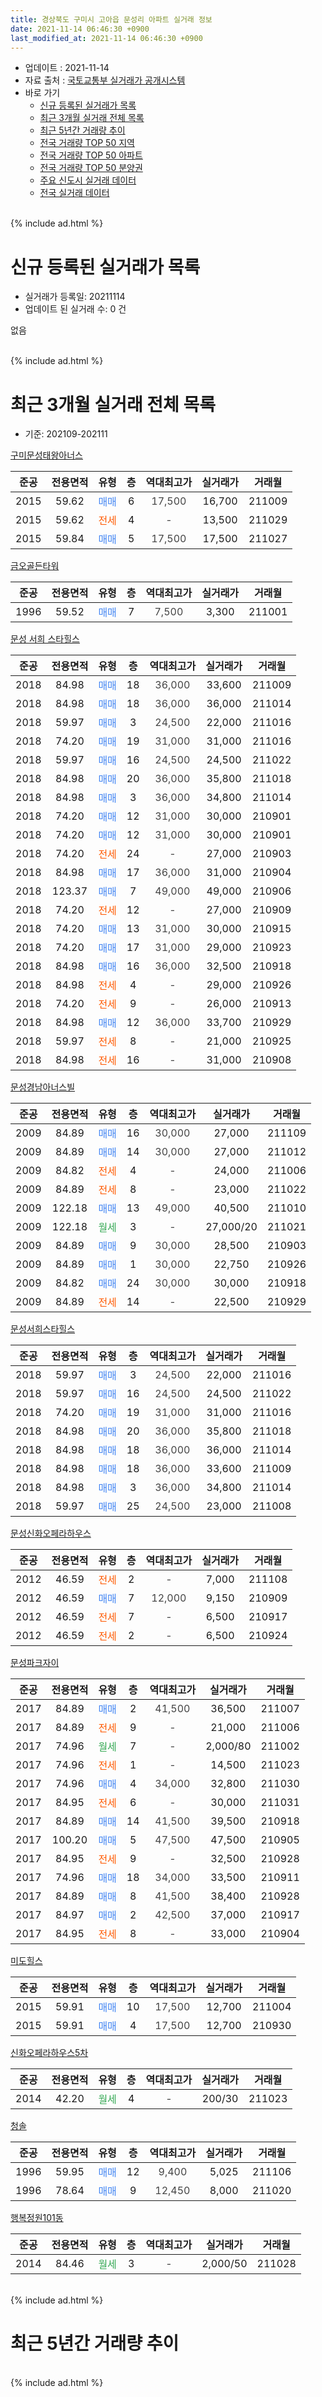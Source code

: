 ```yaml
---
title: 경상북도 구미시 고아읍 문성리 아파트 실거래 정보
date: 2021-11-14 06:46:30 +0900
last_modified_at: 2021-11-14 06:46:30 +0900
---
```


* 업데이트 : 2021-11-14
* 자료 출처 : [국토교통부 실거래가 공개시스템](http://rt.molit.go.kr)
* 바로 가기
    * [신규 등록된 실거래가 목록](#신규-등록된-실거래가-목록)
    * [최근 3개월 실거래 전체 목록](#최근-3개월-실거래-전체-목록)
    * [최근 5년간 거래량 추이](#최근-5년간-거래량-추이)
    * [전국 거래량 TOP 50 지역](https://inasie.github.io/apt-trade-info/최근-3개월-전국에서-가장-거래가-많이-발생한-지역)
    * [전국 거래량 TOP 50 아파트](https://inasie.github.io/apt-trade-info/최근-3개월-전국에서-가장-거래가-많이-발생한-아파트)
    * [전국 거래량 TOP 50 분양권](https://inasie.github.io/apt-trade-info/최근-3개월-전국에서-가장-거래가-많이-발생한-분양권)
    * [주요 신도시 실거래 데이터](https://inasie.github.io/apt-trade-info/주요-신도시)
    * [전국 실거래 데이터](https://inasie.github.io/apt-trade-info/전국)
<br>
{% include ad.html %}
<br>

# 신규 등록된 실거래가 목록
* 실거래가 등록일: 20211114
* 업데이트 된 실거래 수: 0 건

없음

<br>
{% include ad.html %}
<br>

# 최근 3개월 실거래 전체 목록
* 기준: 202109-202111


[구미문성태왕아너스](https://search.naver.com/search.naver?query=%EA%B2%BD%EC%83%81%EB%B6%81%EB%8F%84+%EA%B5%AC%EB%AF%B8%EC%8B%9C+%EA%B3%A0%EC%95%84%EC%9D%8D+%EB%AC%B8%EC%84%B1%EB%A6%AC+%EA%B5%AC%EB%AF%B8%EB%AC%B8%EC%84%B1%ED%83%9C%EC%99%95%EC%95%84%EB%84%88%EC%8A%A4)

|준공|전용면적|유형|층|역대최고가|실거래가|거래월|
|:---:|:---:|:---:|:---:|:---:|:---:|:---:|
|2015|59.62|<span style="color:#4285f3">매매</span>|6|<span style="color:#444444">17,500</span>|16,700|211009|
|2015|59.62|<span style="color:#ff5a00">전세</span>|4|<span style="color:#444444">-</span>|13,500|211029|
|2015|59.84|<span style="color:#4285f3">매매</span>|5|<span style="color:#444444">17,500</span>|17,500|211027|

[금오골든타워](https://search.naver.com/search.naver?query=%EA%B2%BD%EC%83%81%EB%B6%81%EB%8F%84+%EA%B5%AC%EB%AF%B8%EC%8B%9C+%EA%B3%A0%EC%95%84%EC%9D%8D+%EB%AC%B8%EC%84%B1%EB%A6%AC+%EA%B8%88%EC%98%A4%EA%B3%A8%EB%93%A0%ED%83%80%EC%9B%8C)

|준공|전용면적|유형|층|역대최고가|실거래가|거래월|
|:---:|:---:|:---:|:---:|:---:|:---:|:---:|
|1996|59.52|<span style="color:#4285f3">매매</span>|7|<span style="color:#444444">7,500</span>|3,300|211001|

[문성 서희 스타힐스](https://search.naver.com/search.naver?query=%EA%B2%BD%EC%83%81%EB%B6%81%EB%8F%84+%EA%B5%AC%EB%AF%B8%EC%8B%9C+%EA%B3%A0%EC%95%84%EC%9D%8D+%EB%AC%B8%EC%84%B1%EB%A6%AC+%EB%AC%B8%EC%84%B1+%EC%84%9C%ED%9D%AC+%EC%8A%A4%ED%83%80%ED%9E%90%EC%8A%A4)

|준공|전용면적|유형|층|역대최고가|실거래가|거래월|
|:---:|:---:|:---:|:---:|:---:|:---:|:---:|
|2018|84.98|<span style="color:#4285f3">매매</span>|18|<span style="color:#444444">36,000</span>|33,600|211009|
|2018|84.98|<span style="color:#4285f3">매매</span>|18|<span style="color:#444444">36,000</span>|36,000|211014|
|2018|59.97|<span style="color:#4285f3">매매</span>|3|<span style="color:#444444">24,500</span>|22,000|211016|
|2018|74.20|<span style="color:#4285f3">매매</span>|19|<span style="color:#444444">31,000</span>|31,000|211016|
|2018|59.97|<span style="color:#4285f3">매매</span>|16|<span style="color:#444444">24,500</span>|24,500|211022|
|2018|84.98|<span style="color:#4285f3">매매</span>|20|<span style="color:#444444">36,000</span>|35,800|211018|
|2018|84.98|<span style="color:#4285f3">매매</span>|3|<span style="color:#444444">36,000</span>|34,800|211014|
|2018|74.20|<span style="color:#4285f3">매매</span>|12|<span style="color:#444444">31,000</span>|30,000|210901|
|2018|74.20|<span style="color:#4285f3">매매</span>|12|<span style="color:#444444">31,000</span>|30,000|210901|
|2018|74.20|<span style="color:#ff5a00">전세</span>|24|<span style="color:#444444">-</span>|27,000|210903|
|2018|84.98|<span style="color:#4285f3">매매</span>|17|<span style="color:#444444">36,000</span>|31,000|210904|
|2018|123.37|<span style="color:#4285f3">매매</span>|7|<span style="color:#444444">49,000</span>|49,000|210906|
|2018|74.20|<span style="color:#ff5a00">전세</span>|12|<span style="color:#444444">-</span>|27,000|210909|
|2018|74.20|<span style="color:#4285f3">매매</span>|13|<span style="color:#444444">31,000</span>|30,000|210915|
|2018|74.20|<span style="color:#4285f3">매매</span>|17|<span style="color:#444444">31,000</span>|29,000|210923|
|2018|84.98|<span style="color:#4285f3">매매</span>|16|<span style="color:#444444">36,000</span>|32,500|210918|
|2018|84.98|<span style="color:#ff5a00">전세</span>|4|<span style="color:#444444">-</span>|29,000|210926|
|2018|74.20|<span style="color:#ff5a00">전세</span>|9|<span style="color:#444444">-</span>|26,000|210913|
|2018|84.98|<span style="color:#4285f3">매매</span>|12|<span style="color:#444444">36,000</span>|33,700|210929|
|2018|59.97|<span style="color:#ff5a00">전세</span>|8|<span style="color:#444444">-</span>|21,000|210925|
|2018|84.98|<span style="color:#ff5a00">전세</span>|16|<span style="color:#444444">-</span>|31,000|210908|

[문성경남아너스빌](https://search.naver.com/search.naver?query=%EA%B2%BD%EC%83%81%EB%B6%81%EB%8F%84+%EA%B5%AC%EB%AF%B8%EC%8B%9C+%EA%B3%A0%EC%95%84%EC%9D%8D+%EB%AC%B8%EC%84%B1%EB%A6%AC+%EB%AC%B8%EC%84%B1%EA%B2%BD%EB%82%A8%EC%95%84%EB%84%88%EC%8A%A4%EB%B9%8C)

|준공|전용면적|유형|층|역대최고가|실거래가|거래월|
|:---:|:---:|:---:|:---:|:---:|:---:|:---:|
|2009|84.89|<span style="color:#4285f3">매매</span>|16|<span style="color:#444444">30,000</span>|27,000|211109|
|2009|84.89|<span style="color:#4285f3">매매</span>|14|<span style="color:#444444">30,000</span>|27,000|211012|
|2009|84.82|<span style="color:#ff5a00">전세</span>|4|<span style="color:#444444">-</span>|24,000|211006|
|2009|84.89|<span style="color:#ff5a00">전세</span>|8|<span style="color:#444444">-</span>|23,000|211022|
|2009|122.18|<span style="color:#4285f3">매매</span>|13|<span style="color:#444444">49,000</span>|40,500|211010|
|2009|122.18|<span style="color:#34a853">월세</span>|3|<span style="color:#444444">-</span>|27,000/20|211021|
|2009|84.89|<span style="color:#4285f3">매매</span>|9|<span style="color:#444444">30,000</span>|28,500|210903|
|2009|84.89|<span style="color:#4285f3">매매</span>|1|<span style="color:#444444">30,000</span>|22,750|210926|
|2009|84.82|<span style="color:#4285f3">매매</span>|24|<span style="color:#444444">30,000</span>|30,000|210918|
|2009|84.89|<span style="color:#ff5a00">전세</span>|14|<span style="color:#444444">-</span>|22,500|210929|

[문성서희스타힐스](https://search.naver.com/search.naver?query=%EA%B2%BD%EC%83%81%EB%B6%81%EB%8F%84+%EA%B5%AC%EB%AF%B8%EC%8B%9C+%EA%B3%A0%EC%95%84%EC%9D%8D+%EB%AC%B8%EC%84%B1%EB%A6%AC+%EB%AC%B8%EC%84%B1%EC%84%9C%ED%9D%AC%EC%8A%A4%ED%83%80%ED%9E%90%EC%8A%A4)

|준공|전용면적|유형|층|역대최고가|실거래가|거래월|
|:---:|:---:|:---:|:---:|:---:|:---:|:---:|
|2018|59.97|<span style="color:#4285f3">매매</span>|3|<span style="color:#444444">24,500</span>|22,000|211016|
|2018|59.97|<span style="color:#4285f3">매매</span>|16|<span style="color:#444444">24,500</span>|24,500|211022|
|2018|74.20|<span style="color:#4285f3">매매</span>|19|<span style="color:#444444">31,000</span>|31,000|211016|
|2018|84.98|<span style="color:#4285f3">매매</span>|20|<span style="color:#444444">36,000</span>|35,800|211018|
|2018|84.98|<span style="color:#4285f3">매매</span>|18|<span style="color:#444444">36,000</span>|36,000|211014|
|2018|84.98|<span style="color:#4285f3">매매</span>|18|<span style="color:#444444">36,000</span>|33,600|211009|
|2018|84.98|<span style="color:#4285f3">매매</span>|3|<span style="color:#444444">36,000</span>|34,800|211014|
|2018|59.97|<span style="color:#4285f3">매매</span>|25|<span style="color:#444444">24,500</span>|23,000|211008|


<script async src="//pagead2.googlesyndication.com/pagead/js/adsbygoogle.js"></script>
<!-- 기본 -->
<ins class="adsbygoogle"
     style="display:block"
     data-ad-client="ca-pub-2446590836940007"
     data-ad-slot="1659523306"
     data-ad-format="auto"
     data-full-width-responsive="true"></ins>
<script>
(adsbygoogle = window.adsbygoogle || []).push({});
</script>


[문성신화오페라하우스](https://search.naver.com/search.naver?query=%EA%B2%BD%EC%83%81%EB%B6%81%EB%8F%84+%EA%B5%AC%EB%AF%B8%EC%8B%9C+%EA%B3%A0%EC%95%84%EC%9D%8D+%EB%AC%B8%EC%84%B1%EB%A6%AC+%EB%AC%B8%EC%84%B1%EC%8B%A0%ED%99%94%EC%98%A4%ED%8E%98%EB%9D%BC%ED%95%98%EC%9A%B0%EC%8A%A4)

|준공|전용면적|유형|층|역대최고가|실거래가|거래월|
|:---:|:---:|:---:|:---:|:---:|:---:|:---:|
|2012|46.59|<span style="color:#ff5a00">전세</span>|2|<span style="color:#444444">-</span>|7,000|211108|
|2012|46.59|<span style="color:#4285f3">매매</span>|7|<span style="color:#444444">12,000</span>|9,150|210909|
|2012|46.59|<span style="color:#ff5a00">전세</span>|7|<span style="color:#444444">-</span>|6,500|210917|
|2012|46.59|<span style="color:#ff5a00">전세</span>|2|<span style="color:#444444">-</span>|6,500|210924|

[문성파크자이](https://search.naver.com/search.naver?query=%EA%B2%BD%EC%83%81%EB%B6%81%EB%8F%84+%EA%B5%AC%EB%AF%B8%EC%8B%9C+%EA%B3%A0%EC%95%84%EC%9D%8D+%EB%AC%B8%EC%84%B1%EB%A6%AC+%EB%AC%B8%EC%84%B1%ED%8C%8C%ED%81%AC%EC%9E%90%EC%9D%B4)

|준공|전용면적|유형|층|역대최고가|실거래가|거래월|
|:---:|:---:|:---:|:---:|:---:|:---:|:---:|
|2017|84.89|<span style="color:#4285f3">매매</span>|2|<span style="color:#444444">41,500</span>|36,500|211007|
|2017|84.89|<span style="color:#ff5a00">전세</span>|9|<span style="color:#444444">-</span>|21,000|211006|
|2017|74.96|<span style="color:#34a853">월세</span>|7|<span style="color:#444444">-</span>|2,000/80|211002|
|2017|74.96|<span style="color:#ff5a00">전세</span>|1|<span style="color:#444444">-</span>|14,500|211023|
|2017|74.96|<span style="color:#4285f3">매매</span>|4|<span style="color:#444444">34,000</span>|32,800|211030|
|2017|84.95|<span style="color:#ff5a00">전세</span>|6|<span style="color:#444444">-</span>|30,000|211031|
|2017|84.89|<span style="color:#4285f3">매매</span>|14|<span style="color:#444444">41,500</span>|39,500|210918|
|2017|100.20|<span style="color:#4285f3">매매</span>|5|<span style="color:#444444">47,500</span>|47,500|210905|
|2017|84.95|<span style="color:#ff5a00">전세</span>|9|<span style="color:#444444">-</span>|32,500|210928|
|2017|74.96|<span style="color:#4285f3">매매</span>|18|<span style="color:#444444">34,000</span>|33,500|210911|
|2017|84.89|<span style="color:#4285f3">매매</span>|8|<span style="color:#444444">41,500</span>|38,400|210928|
|2017|84.97|<span style="color:#4285f3">매매</span>|2|<span style="color:#444444">42,500</span>|37,000|210917|
|2017|84.95|<span style="color:#ff5a00">전세</span>|8|<span style="color:#444444">-</span>|33,000|210904|

[미도힐스](https://search.naver.com/search.naver?query=%EA%B2%BD%EC%83%81%EB%B6%81%EB%8F%84+%EA%B5%AC%EB%AF%B8%EC%8B%9C+%EA%B3%A0%EC%95%84%EC%9D%8D+%EB%AC%B8%EC%84%B1%EB%A6%AC+%EB%AF%B8%EB%8F%84%ED%9E%90%EC%8A%A4)

|준공|전용면적|유형|층|역대최고가|실거래가|거래월|
|:---:|:---:|:---:|:---:|:---:|:---:|:---:|
|2015|59.91|<span style="color:#4285f3">매매</span>|10|<span style="color:#444444">17,500</span>|12,700|211004|
|2015|59.91|<span style="color:#4285f3">매매</span>|4|<span style="color:#444444">17,500</span>|12,700|210930|

[신화오페라하우스5차](https://search.naver.com/search.naver?query=%EA%B2%BD%EC%83%81%EB%B6%81%EB%8F%84+%EA%B5%AC%EB%AF%B8%EC%8B%9C+%EA%B3%A0%EC%95%84%EC%9D%8D+%EB%AC%B8%EC%84%B1%EB%A6%AC+%EC%8B%A0%ED%99%94%EC%98%A4%ED%8E%98%EB%9D%BC%ED%95%98%EC%9A%B0%EC%8A%A45%EC%B0%A8)

|준공|전용면적|유형|층|역대최고가|실거래가|거래월|
|:---:|:---:|:---:|:---:|:---:|:---:|:---:|
|2014|42.20|<span style="color:#34a853">월세</span>|4|<span style="color:#444444">-</span>|200/30|211023|

[청솔](https://search.naver.com/search.naver?query=%EA%B2%BD%EC%83%81%EB%B6%81%EB%8F%84+%EA%B5%AC%EB%AF%B8%EC%8B%9C+%EA%B3%A0%EC%95%84%EC%9D%8D+%EB%AC%B8%EC%84%B1%EB%A6%AC+%EC%B2%AD%EC%86%94)

|준공|전용면적|유형|층|역대최고가|실거래가|거래월|
|:---:|:---:|:---:|:---:|:---:|:---:|:---:|
|1996|59.95|<span style="color:#4285f3">매매</span>|12|<span style="color:#444444">9,400</span>|5,025|211106|
|1996|78.64|<span style="color:#4285f3">매매</span>|9|<span style="color:#444444">12,450</span>|8,000|211020|

[행복정원101동](https://search.naver.com/search.naver?query=%EA%B2%BD%EC%83%81%EB%B6%81%EB%8F%84+%EA%B5%AC%EB%AF%B8%EC%8B%9C+%EA%B3%A0%EC%95%84%EC%9D%8D+%EB%AC%B8%EC%84%B1%EB%A6%AC+%ED%96%89%EB%B3%B5%EC%A0%95%EC%9B%90101%EB%8F%99)

|준공|전용면적|유형|층|역대최고가|실거래가|거래월|
|:---:|:---:|:---:|:---:|:---:|:---:|:---:|
|2014|84.46|<span style="color:#34a853">월세</span>|3|<span style="color:#444444">-</span>|2,000/50|211028|


<br>
{% include ad.html %}
<br>

# 최근 5년간 거래량 추이


<div style="width:100%;">
    <canvas id="deal_progress" height="200"></canvas>
</div>

<script>
new Chart(document.getElementById("deal_progress"), {
    type: 'line',
    data: {
        labels: ['201611','201612','201701','201702','201703','201704','201705','201706','201707','201708','201709','201710','201711','201712','201801','201802','201803','201804','201805','201806','201807','201808','201809','201810','201811','201812','201901','201902','201903','201904','201905','201906','201907','201908','201909','201910','201911','201912','202001','202002','202003','202004','202005','202006','202007','202008','202009','202010','202011','202012','202101','202102','202103','202104','202105','202106','202107','202108','202109','202110','202111'],
        datasets: [{
            label: '매매',
            pointRadius: 1,
            data: [7, 2, 4, 7, 6, 5, 5, 3, 7, 4, 11, 8, 13, 14, 15, 39, 51, 23, 29, 18, 12, 10, 5, 124, 30, 14, 31, 12, 15, 5, 11, 15, 16, 12, 30, 30, 39, 33, 35, 39, 39, 40, 101, 121, 46, 19, 17, 26, 95, 64, 45, 34, 28, 50, 63, 43, 29, 33, 18, 24, 2],
            borderColor: "rgba(255, 201, 14, 1)",
            backgroundColor: "rgba(255, 201, 14, 0.5)",
            fill: false,
            lineTension: 0
        },{
            label: '전월세',
            pointRadius: 1,
            data: [6, 7, 5, 9, 7, 6, 3, 8, 16, 16, 13, 15, 8, 7, 25, 17, 28, 5, 12, 4, 10, 3, 7, 10, 8, 12, 8, 8, 9, 7, 11, 2, 16, 18, 6, 18, 2, 9, 16, 26, 27, 16, 11, 24, 15, 17, 6, 7, 8, 14, 14, 17, 26, 32, 44, 17, 13, 15, 11, 10, 1],
            borderColor: "rgba(0, 141, 185, 1)",
            backgroundColor: "rgba(0, 141, 185, 0.5)",
            fill: false,
            lineTension: 0
        }
        ]
    },
    options: {
        responsive: true,
        title: {
            display: false
        },
        tooltips: {
            mode: 'index',
            intersect: false
        },
        hover: {
            mode: 'nearest',
            intersect: true
        },
        scales: {
            xAxes: [{
                display: true,
                scaleLabel: {
                    display: true,
                    labelString: '년/월'
                }
            }],
            yAxes: [{
                display: true,
                ticks: {
                    suggestedMin: 0,
                },
                scaleLabel: {
                    display: true,
                    labelString: '실거래 수'
                }
            }]
        }
    }
});

</script>


<br>
{% include ad.html %}
<br>

